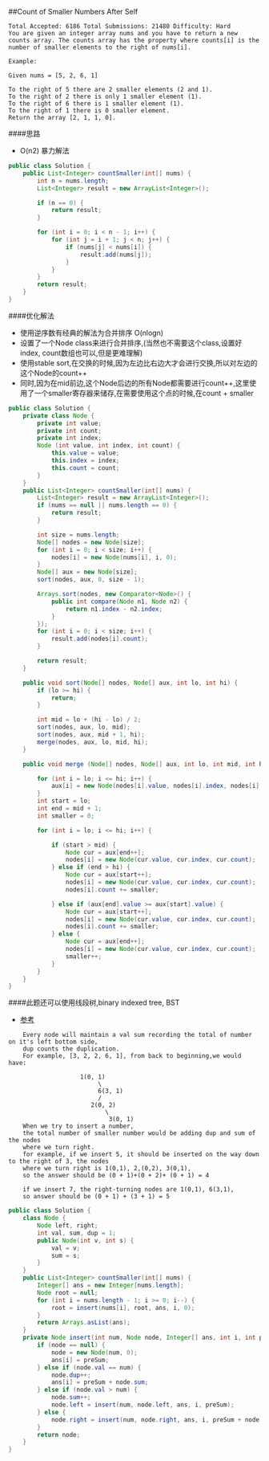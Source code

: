 ##Count of Smaller Numbers After Self

	Total Accepted: 6186 Total Submissions: 21480 Difficulty: Hard
	You are given an integer array nums and you have to return a new counts array. The counts array has the property where counts[i] is the number of smaller elements to the right of nums[i].

	Example:

	Given nums = [5, 2, 6, 1]

	To the right of 5 there are 2 smaller elements (2 and 1).
	To the right of 2 there is only 1 smaller element (1).
	To the right of 6 there is 1 smaller element (1).
	To the right of 1 there is 0 smaller element.
	Return the array [2, 1, 1, 0].

####思路
- O(n2) 暴力解法

```java
public class Solution {
    public List<Integer> countSmaller(int[] nums) {
        int n = nums.length;
        List<Integer> result = new ArrayList<Integer>();

        if (n == 0) {
            return result;
        }

        for (int i = 0; i < n - 1; i++) {
            for (int j = i + 1; j < n; j++) {
                if (nums[j] < nums[i]) {
                    result.add(nums[j]);
                }
            }
        }
        return result;
    }
}
```

####优化解法
- 使用逆序数有经典的解法为合并排序 O(nlogn)
- 设置了一个Node class来进行合并排序,(当然也不需要这个class,设置好index, count数组也可以,但是更难理解)
- 使用stable sort,在交换的时候,因为左边比右边大才会进行交换,所以对左边的这个Node的count++
- 同时,因为在mid前边,这个Node后边的所有Node都需要进行count++,这里使用了一个smaller寄存器来储存,在需要使用这个点的时候,在count + smaller

```java
public class Solution {
    private class Node {
        private int value;
        private int count;
        private int index;
        Node (int value, int index, int count) {
            this.value = value;
            this.index = index;
            this.count = count;
        }
    }
    public List<Integer> countSmaller(int[] nums) {
        List<Integer> result = new ArrayList<Integer>();
        if (nums == null || nums.length == 0) {
            return result;
        }

        int size = nums.length;
        Node[] nodes = new Node[size];
        for (int i = 0; i < size; i++) {
            nodes[i] = new Node(nums[i], i, 0);
        }
        Node[] aux = new Node[size];
        sort(nodes, aux, 0, size - 1);

        Arrays.sort(nodes, new Comparator<Node>() {
            public int compare(Node n1, Node n2) {
                return n1.index - n2.index;
            }
        });
        for (int i = 0; i < size; i++) {
            result.add(nodes[i].count);
        }

        return result;
    }

    public void sort(Node[] nodes, Node[] aux, int lo, int hi) {
        if (lo >= hi) {
            return;
        }

        int mid = lo + (hi - lo) / 2;
        sort(nodes, aux, lo, mid);
        sort(nodes, aux, mid + 1, hi);
        merge(nodes, aux, lo, mid, hi);
    }

    public void merge (Node[] nodes, Node[] aux, int lo, int mid, int hi) {

        for (int i = lo; i <= hi; i++) {
            aux[i] = new Node(nodes[i].value, nodes[i].index, nodes[i].count);
        }
        int start = lo;
        int end = mid + 1;
        int smaller = 0;

        for (int i = lo; i <= hi; i++) {

            if (start > mid) {
                Node cur = aux[end++];
                nodes[i] = new Node(cur.value, cur.index, cur.count);
            } else if (end > hi) {
                Node cur = aux[start++];
                nodes[i] = new Node(cur.value, cur.index, cur.count);
                nodes[i].count += smaller;

            } else if (aux[end].value >= aux[start].value) {
                Node cur = aux[start++];
                nodes[i] = new Node(cur.value, cur.index, cur.count);
                nodes[i].count += smaller;
            } else {
                Node cur = aux[end++];
                nodes[i] = new Node(cur.value, cur.index, cur.count);
                smaller++;
            }
        }
    }
}
```

####此题还可以使用线段树,binary indexed tree, BST
- [参考](https://leetcode.com/discuss/73762/9ms-short-java-bst-solution-get-answer-when-building-bst)

```
    Every node will maintain a val sum recording the total of number on it's left bottom side,
    dup counts the duplication.
    For example, [3, 2, 2, 6, 1], from back to beginning,we would have:

                    1(0, 1)
                         \
                         6(3, 1)
                         /
                       2(0, 2)
                           \
                            3(0, 1)
    When we try to insert a number,
    the total number of smaller number would be adding dup and sum of the nodes
    where we turn right.
    for example, if we insert 5, it should be inserted on the way down to the right of 3, the nodes
    where we turn right is 1(0,1), 2,(0,2), 3(0,1),
    so the answer should be (0 + 1)+(0 + 2)+ (0 + 1) = 4

    if we insert 7, the right-turning nodes are 1(0,1), 6(3,1),
    so answer should be (0 + 1) + (3 + 1) = 5
```


```java
public class Solution {
    class Node {
        Node left, right;
        int val, sum, dup = 1;
        public Node(int v, int s) {
            val = v;
            sum = s;
        }
    }
    public List<Integer> countSmaller(int[] nums) {
        Integer[] ans = new Integer[nums.length];
        Node root = null;
        for (int i = nums.length - 1; i >= 0; i--) {
            root = insert(nums[i], root, ans, i, 0);
        }
        return Arrays.asList(ans);
    }
    private Node insert(int num, Node node, Integer[] ans, int i, int preSum) {
        if (node == null) {
            node = new Node(num, 0);
            ans[i] = preSum;
        } else if (node.val == num) {
            node.dup++;
            ans[i] = preSum + node.sum;
        } else if (node.val > num) {
            node.sum++;
            node.left = insert(num, node.left, ans, i, preSum);
        } else {
            node.right = insert(num, node.right, ans, i, preSum + node.dup + node.sum);
        }
        return node;
    }
}
```
